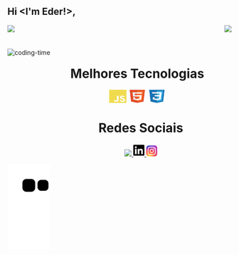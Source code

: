 ## Hi <I'm Eder!>,

<div>
  
  <img  height="180em" src="https://github-readme-stats.vercel.app/api?username=EderLimaDev&show_icons=true&theme=chartreuse-dark&include_all_commits=true&count_private=true"/>
  <img align="right" height="180em" src="https://github-readme-stats.vercel.app/api/top-langs/?username=EderLimaDev&layout=compact&langs_count=16&theme=chartreuse-dark"/>
</div>
<br>

<div  align="center"> 
  <div style="display: inline_block"><br>
    <img align="left" height="250" alt="coding-time" src="code.gif">
    <h1 align="center">Melhores Tecnologias</h1>
    <img align="center" height="30" width="40" alt="js-icon"  src="https://raw.githubusercontent.com/devicons/devicon/master/icons/javascript/javascript-plain.svg">
    <img align="center" height="30" width="40" alt="html-icon" src="https://raw.githubusercontent.com/devicons/devicon/master/icons/html5/html5-original.svg">
    <img align="center" height="30" width="40" alt="css-icon" src="https://raw.githubusercontent.com/devicons/devicon/master/icons/css3/css3-original.svg">  
   </div>
    
  
  <h1 align="center">Redes Sociais</h1>
    <a href = "mailto: ederlimarh@gmail.com">
      <img width="30" src="gmail.svg">
    </a>
    <a href = "https://www.linkedin.com/in/eder-lima-5515271aa/">
      <img width="25" src="linkedin.svg">
    </a>
    <a href = "https://www.instagram.com/ederlimapm/">
      <img width="25" src="instagram.png">
    </a>
</div>
  
![Snake animation](https://github.com/EderLimaDev/EderLimaDev/blob/output/github-contribution-grid-snake.svg)
